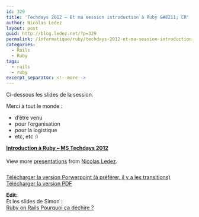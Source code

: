 ```yaml
---
id: 329
title: 'Techdays 2012 – Et ma session introduction à Ruby &#8211; CR'
author: Nicolas Ledez
layout: post
guid: http://blog.ledez.net/?p=329
permalink: /informatique/ruby/techdays-2012-et-ma-session-introduction-a-ruby-cr/
categories:
  - Rails
  - Ruby
tags:
  - rails
  - ruby
excerpt_separator: <!--more-->
---
```

Ci-dessous les slides de la session.

Merci à tout le monde :

  * d&rsquo;être venu
  * pour l&rsquo;organisation
  * pour la logistique
  * etc, etc <img src="https://blog.ledez.net/wp-includes/images/smilies/simple-smile.png" alt=":)" class="wp-smiley" style="height: 1em; max-height: 1em;" />

<!--more-->

<div id="__ss_11478113" style="width: 425px;">
  <strong style="display: block; margin: 12px 0 4px;"><a title="Introduction à Ruby - MS Techdays 2012" href="http://www.slideshare.net/nledez/introduction-ruby-ms-techdays-2012">Introduction à Ruby &#8211; MS Techdays 2012</a></strong></p> 
  
  <div style="padding: 5px 0 12px;">
    View more <a href="http://www.slideshare.net/">presentations</a> from <a href="http://www.slideshare.net/nledez">Nicolas Ledez</a>.
  </div>
</div>

[Télécharger la version Porwerpoint (à préférer, il y a les transitions)][1]  
[Télécharger la version PDF][2] 

**Edit:**  
Et les slides de Simon :  
[Ruby on Rails Pourquoi ça déchire ?][3]

 [1]: http://publicshare.ledez.net/keynotes/INT102%20-%20Intro%20Ruby.pptx
 [2]: http://publicshare.ledez.net/keynotes/INT102%20-%20Intro%20Ruby.pdf
 [3]: http://www.slideshare.net/happynoff/pourquoi-ruby-on-rails-a-dchire "Ruby on Rails Pourquoi ça déchire ?"
